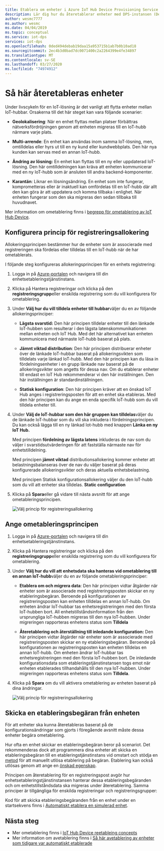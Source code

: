 ```yaml
---
title: Etablera om enheter i Azure IoT Hub Device Provisioning Service
description: Lär dig hur du återetablerar enheter med DPS-instansen (Device Provisioning Service) och varför du kan behöva göra detta.
author: wesmc7777
ms.author: wesmc
ms.date: 04/04/2019
ms.topic: conceptual
ms.service: iot-dps
services: iot-dps
ms.openlocfilehash: 0ded494debab19daa15a953715b1ab7b0b10ad18
ms.sourcegitcommit: 2ec4b3d0bad7dc0071400c2a2264399e4fe34897
ms.translationtype: MT
ms.contentlocale: sv-SE
ms.lasthandoff: 03/27/2020
ms.locfileid: "74974912"
---
```

# <a name="how-to-reprovision-devices"></a>Så här återetableras enheter

Under livscykeln för en IoT-lösning är det vanligt att flytta enheter mellan IoT-hubbar. Orsakerna till det här steget kan vara följande scenarier:

* **Geolokalisering**: När en enhet flyttas mellan platser förbättras nätverksfördröjningen genom att enheten migreras till en IoT-hubb närmare varje plats.

* **Multi-arrende**: En enhet kan användas inom samma IoT-lösning, men, omtilldelas eller hyrs ut till en ny kund eller kundwebbplats. Den här nya kunden kan servas med en annan IoT-hubb.

* **Ändring av lösning:** En enhet kan flyttas till en ny eller uppdaterad IoT-lösning. Den här omtilldelningen kan kräva att enheten kommunicerar med en ny IoT-hubb som är ansluten till andra backend-komponenter. 

* **Karantän**: Liknar en lösningsändring. En enhet som inte fungerar, komprometteras eller är inaktuell kan omfördelas till en IoT-hubb där allt den kan göra är att uppdatera och komma tillbaka i enlighet. När enheten fungerar som den ska migreras den sedan tillbaka till huvudnavet.

Mer information om ometablering finns i [begrepp för ometablering av IoT Hub Device](concepts-device-reprovision.md).


## <a name="configure-the-enrollment-allocation-policy"></a>Konfigurera princip för registreringsallokering

Allokeringsprincipen bestämmer hur de enheter som är associerade med registreringen ska fördelas eller tilldelas till en IoT-hubb när de har ometablerats.

I följande steg konfigureras allokeringsprincipen för en enhets registrering:

1. Logga in på [Azure-portalen](https://portal.azure.com) och navigera till din enhetsetableringstjänstinstans.

2. Klicka på Hantera registreringar och klicka på den **registreringsgrupp**eller enskilda registrering som du vill konfigurera för ometablering. 

3. Under **Välj hur du vill tilldela enheter till hubbar**väljer du en av följande allokeringsprinciper:

    * **Lägsta svarstid:** Den här principen tilldelar enheter till den länkade IoT-hubben som resulterar i den lägsta latenskommunikationen mellan enheten och IoT Hub. Med det här alternativet kan enheten kommunicera med närmaste IoT-hubb baserat på plats. 
    
    * **Jämnt viktad distribution**: Den här principen distribuerar enheter över de länkade IoT-hubbar baserat på allokeringsvikten som tilldelats varje länkad IoT-hubb. Med den här principen kan du läsa in fördelningsenheter i en grupp länkade nav baserat på de allokeringsvikter som angetts för dessa nav. Om du etablerar enheter till endast en IoT Hub rekommenderar vi den här inställningen. Den här inställningen är standardinställningen. 
    
    * **Statisk konfiguration**: Den här principen kräver att en önskad IoT Hub anges i registreringsposten för att en enhet ska etableras. Med den här principen kan du ange en enda specifik IoT-hubb som du vill tilldela enheter till.

4. Under **Välj de IoT-hubbar som den här gruppen kan tilldelas**väljer du de länkade IoT-hubbar som du vill ska inkludera i fördelningsprincipen. Du kan också lägga till en ny länkad Iot-hubb med knappen **Länka en ny IoT Hub.**

    Med principen **fördelning av lägsta latens** inkluderas de nav som du väljer i svarstidsutvärderingen för att fastställa närmaste nav för enhetstilldelning.

    Med principen **jämnt viktad** distributionsallokering kommer enheter att belastningsbalanseras över de nav du väljer baserat på deras konfigurerade allokeringsvikter och deras aktuella enhetsbelastning.

    Med principen Statisk konfigurationsallokering väljer du den IoT-hubb som du vill att enheter ska tilldelas. **Static configuration**

4. Klicka på **Spara**eller gå vidare till nästa avsnitt för att ange ometableringsprincipen.

    ![Välj princip för registreringsallokering](./media/how-to-reprovision/enrollment-allocation-policy.png)



## <a name="set-the-reprovisioning-policy"></a>Ange ometableringsprincipen

1. Logga in på [Azure-portalen](https://portal.azure.com) och navigera till din enhetsetableringstjänstinstans.

2. Klicka på Hantera registreringar och klicka på den **registreringsgrupp**eller enskilda registrering som du vill konfigurera för ometablering.

3. Under **Välj hur du vill att enhetsdata ska hanteras vid ometablering till en annan IoT-hubb**väljer du en av följande ometableringsprinciper:

    * **Etablera om och migrera data**: Den här principen vidtar åtgärder när enheter som är associerade med registreringsposten skickar en ny etableringsbegäran. Beroende på konfigurationen av registreringsposten kan enheten tilldelas en annan IoT-hubb. Om enheten ändrar IoT-hubbar tas enhetsregistreringen med den första IoT-hubben bort. All enhetstillståndsinformation från den ursprungliga IoT-hubben migreras till den nya IoT-hubben. Under migreringen rapporteras enhetens status som **Tilldela**

    * **Återetablering och återställning till inledande konfiguration:** Den här principen vidtar åtgärder när enheter som är associerade med registreringsposten skickar en ny etableringsbegäran. Beroende på konfigurationen av registreringsposten kan enheten tilldelas en annan IoT-hubb. Om enheten ändrar IoT-hubbar tas enhetsregistreringen med den första IoT-hubben bort. De inledande konfigurationsdata som etableringstjänstinstansen togs emot när enheten etablerades tillhandahålls till den nya IoT-hubben. Under migreringen rapporteras enhetens status som **Tilldela**.

4. Klicka på **Spara** om du vill aktivera ometablering av enheten baserat på dina ändringar.

    ![Välj princip för registreringsallokering](./media/how-to-reprovision/reprovisioning-policy.png)



## <a name="send-a-provisioning-request-from-the-device"></a>Skicka en etableringsbegäran från enheten

För att enheter ska kunna återetableras baserat på de konfigurationsändringar som gjorts i föregående avsnitt måste dessa enheter begära ometablering. 

Hur ofta en enhet skickar en etableringsbegäran beror på scenariot. Det rekommenderas dock att programmera dina enheter att skicka en etableringsbegäran till en etableringstjänstinstans vid omstart och stödja en [metod](../iot-hub/iot-hub-devguide-direct-methods.md) för att manuellt utlösa etablering på begäran. Etablering kan också utlösas genom att ange en [önskad egenskap](../iot-hub/iot-hub-devguide-device-twins.md#desired-property-example). 

Principen om återetablering för en registreringspost avgör hur enhetsetableringstjänstinstansen hanterar dessa etableringsbegäranden och om enhetstillståndsdata ska migreras under återetablering. Samma principer är tillgängliga för enskilda registreringar och registreringsgrupper:

Kod för att skicka etableringsbegäranden från en enhet under en startsekvens finns i [Automatiskt etablera en simulerad enhet](quick-create-simulated-device.md).


## <a name="next-steps"></a>Nästa steg

- Mer ometablering finns i [IoT Hub Device reetableing concepts](concepts-device-reprovision.md) 
- Mer information om avetablering finns i [Så här avetablering av enheter som tidigare var automatiskt etablerade](how-to-unprovision-devices.md) 











